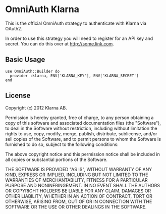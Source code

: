# OmniAuth Klarna

This is the official OmniAuth strategy to authenticate with Klarna via OAuth2.

In order to use this strategy you will need to register for an API key and secret. You can do this over at http://some.link.com.

## Basic Usage

    use OmniAuth::Builder do
      provider :klarna, ENV['KLARNA_KEY'], ENV['KLARNA_SECRET']
    end

## License

Copyright (c) 2012 Klarna AB.

Permission is hereby granted, free of charge, to any person obtaining a copy of this software and associated documentation files (the "Software"), to deal in the Software without restriction, including without limitation the rights to use, copy, modify, merge, publish, distribute, sublicense, and/or sell copies of the Software, and to permit persons to whom the Software is furnished to do so, subject to the following conditions:

The above copyright notice and this permission notice shall be included in all copies or substantial portions of the Software.

THE SOFTWARE IS PROVIDED "AS IS", WITHOUT WARRANTY OF ANY KIND, EXPRESS OR IMPLIED, INCLUDING BUT NOT LIMITED TO THE WARRANTIES OF MERCHANTABILITY, FITNESS FOR A PARTICULAR PURPOSE AND NONINFRINGEMENT. IN NO EVENT SHALL THE AUTHORS OR COPYRIGHT HOLDERS BE LIABLE FOR ANY CLAIM, DAMAGES OR OTHER LIABILITY, WHETHER IN AN ACTION OF CONTRACT, TORT OR OTHERWISE, ARISING FROM, OUT OF OR IN CONNECTION WITH THE SOFTWARE OR THE USE OR OTHER DEALINGS IN THE SOFTWARE.
